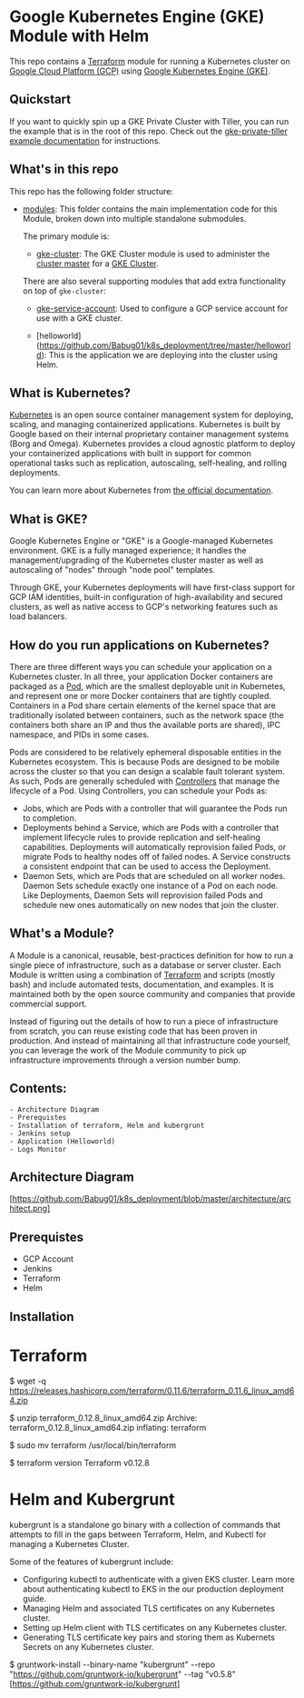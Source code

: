 # Google Kubernetes Engine (GKE) Module with Helm

This repo contains a [Terraform](https://www.terraform.io) module for running a Kubernetes cluster on [Google Cloud Platform (GCP)](https://cloud.google.com/)
using [Google Kubernetes Engine (GKE)](https://cloud.google.com/kubernetes-engine/).

## Quickstart

If you want to quickly spin up a GKE Private Cluster with Tiller, you can run the example that is in the root of this
repo. Check out the [gke-private-tiller example documentation](https://github.com/gruntwork-io/terraform-google-gke/blob/master/examples/gke-private-tiller)
for instructions.

## What's in this repo

This repo has the following folder structure:

* [modules](https://github.com/gruntwork-io/terraform-google-gke/tree/master/modules): This folder contains the
  main implementation code for this Module, broken down into multiple standalone submodules.

  The primary module is:

    * [gke-cluster](https://github.com/Babug01/k8s_deployment/tree/master/modules/gke-cluster): The GKE Cluster module is used to
    administer the [cluster master](https://cloud.google.com/kubernetes-engine/docs/concepts/cluster-architecture)
    for a [GKE Cluster](https://cloud.google.com/kubernetes-engine/docs/how-to/cluster-admin-overview).

    There are also several supporting modules that add extra functionality on top of `gke-cluster`:

    * [gke-service-account](https://github.com/Babug01/k8s_deployment/tree/master/modules/gke-service-account):
    Used to configure a GCP service account for use with a GKE cluster.

	* [helloworld] (https://github.com/Babug01/k8s_deployment/tree/master/helloworld): This is the application we are deploying into the cluster using Helm.
	
## What is Kubernetes?

[Kubernetes](https://kubernetes.io) is an open source container management system for deploying, scaling, and managing
containerized applications. Kubernetes is built by Google based on their internal proprietary container management
systems (Borg and Omega). Kubernetes provides a cloud agnostic platform to deploy your containerized applications with
built in support for common operational tasks such as replication, autoscaling, self-healing, and rolling deployments.

You can learn more about Kubernetes from [the official documentation](https://kubernetes.io/docs/tutorials/kubernetes-basics/).

## What is GKE?

Google Kubernetes Engine or "GKE" is a Google-managed Kubernetes environment. GKE is a fully managed experience; it
handles the management/upgrading of the Kubernetes cluster master as well as autoscaling of "nodes" through "node pool"
templates.

Through GKE, your Kubernetes deployments will have first-class support for GCP IAM identities, built-in configuration of
high-availability and secured clusters, as well as native access to GCP's networking features such as load balancers.

## <a name="how-to-run-applications"></a>How do you run applications on Kubernetes?

There are three different ways you can schedule your application on a Kubernetes cluster. In all three, your application
Docker containers are packaged as a [Pod](https://kubernetes.io/docs/concepts/workloads/pods/pod/), which are the
smallest deployable unit in Kubernetes, and represent one or more Docker containers that are tightly coupled. Containers
in a Pod share certain elements of the kernel space that are traditionally isolated between containers, such as the
network space (the containers both share an IP and thus the available ports are shared), IPC namespace, and PIDs in some
cases.

Pods are considered to be relatively ephemeral disposable entities in the Kubernetes ecosystem. This is because Pods are
designed to be mobile across the cluster so that you can design a scalable fault tolerant system. As such, Pods are
generally scheduled with
[Controllers](https://kubernetes.io/docs/concepts/workloads/pods/pod-overview/#pods-and-controllers) that manage the
lifecycle of a Pod. Using Controllers, you can schedule your Pods as:

- Jobs, which are Pods with a controller that will guarantee the Pods run to completion.
- Deployments behind a Service, which are Pods with a controller that implement lifecycle rules to provide replication
  and self-healing capabilities. Deployments will automatically reprovision failed Pods, or migrate Pods to healthy
  nodes off of failed nodes. A Service constructs a consistent endpoint that can be used to access the Deployment.
- Daemon Sets, which are Pods that are scheduled on all worker nodes. Daemon Sets schedule exactly one instance of a Pod
  on each node. Like Deployments, Daemon Sets will reprovision failed Pods and schedule new ones automatically on
  new nodes that join the cluster.

<!-- TODO: ## What parts of the Production Grade Infrastructure Checklist are covered by this Module? -->

## What's a Module?

A Module is a canonical, reusable, best-practices definition for how to run a single piece of infrastructure, such
as a database or server cluster. Each Module is written using a combination of [Terraform](https://www.terraform.io/)
and scripts (mostly bash) and include automated tests, documentation, and examples. It is maintained both by the open
source community and companies that provide commercial support.

Instead of figuring out the details of how to run a piece of infrastructure from scratch, you can reuse
existing code that has been proven in production. And instead of maintaining all that infrastructure code yourself,
you can leverage the work of the Module community to pick up infrastructure improvements through
a version number bump.

## Contents:
	- Architecture Diagram
	- Prerequistes
	- Installation of terraform, Helm and kubergrunt
	- Jenkins setup
	- Application (Helloworld)
	- Logs Monitor
	
	
## Architecture Diagram

[https://github.com/Babug01/k8s_deployment/blob/master/architecture/architect.png]

## Prerequistes

- GCP Account
- Jenkins
- Terraform
- Helm

## Installation

# Terraform

$ wget -q https://releases.hashicorp.com/terraform/0.11.6/terraform_0.11.6_linux_amd64.zip

$ unzip terraform_0.12.8_linux_amd64.zip
Archive:  terraform_0.12.8_linux_amd64.zip
  inflating: terraform               

$ sudo mv terraform /usr/local/bin/terraform

$ terraform version
Terraform v0.12.8

# Helm and Kubergrunt

kubergrunt is a standalone go binary with a collection of commands that attempts to fill in the gaps between Terraform, Helm, and Kubectl for managing a Kubernetes Cluster.

Some of the features of kubergrunt include:

- Configuring kubectl to authenticate with a given EKS cluster. Learn more about authenticating kubectl to EKS in the our production deployment guide.
- Managing Helm and associated TLS certificates on any Kubernetes cluster.
- Setting up Helm client with TLS certificates on any Kubernetes cluster.
- Generating TLS certificate key pairs and storing them as Kubernets Secrets on any Kubernetes cluster.

$ gruntwork-install --binary-name "kubergrunt" --repo "https://github.com/gruntwork-io/kubergrunt" --tag "v0.5.8"
[https://github.com/gruntwork-io/kubergrunt]

